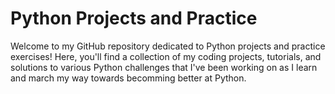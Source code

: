 # Python Projects and Practice

Welcome to my GitHub repository dedicated to Python projects and practice exercises! Here, you'll find a collection of my coding projects, tutorials, and solutions to various Python challenges that I've been working on as I learn and march my way towards becomming better at Python.
